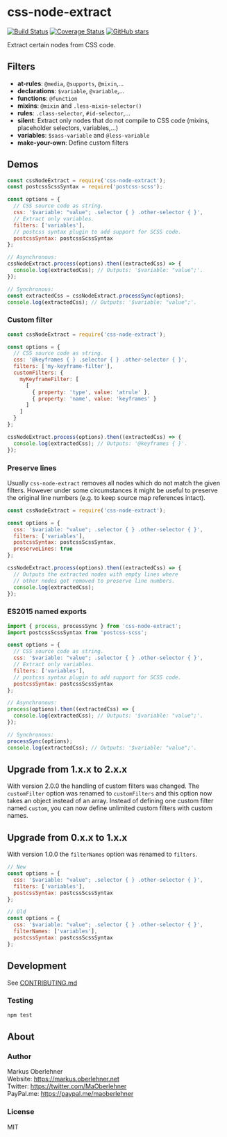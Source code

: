# css-node-extract
[![Build Status](https://travis-ci.org/maoberlehner/css-node-extract.svg?branch=master)](https://travis-ci.org/maoberlehner/css-node-extract)
[![Coverage Status](https://coveralls.io/repos/github/maoberlehner/css-node-extract/badge.svg?branch=master)](https://coveralls.io/github/maoberlehner/css-node-extract?branch=master)
[![GitHub stars](https://img.shields.io/github/stars/maoberlehner/css-node-extract.svg?style=social&label=Star)](https://github.com/maoberlehner/css-node-extract)

Extract certain nodes from CSS code.

## Filters
- **at-rules**: `@media`, `@supports`, `@mixin`,...
- **declarations**: `$variable`, `@variable`,...
- **functions**: `@function`
- **mixins**: `@mixin` and `.less-mixin-selector()`
- **rules**: `.class-selector`, `#id-selector`,...
- **silent**: Extract only nodes that do not compile to CSS code (mixins, placeholder selectors, variables,...)
- **variables**: `$sass-variable` and `@less-variable`
- **make-your-own**: Define custom filters

## Demos
```js
const cssNodeExtract = require('css-node-extract');
const postcssScssSyntax = require('postcss-scss');

const options = {
  // CSS source code as string.
  css: '$variable: "value"; .selector { } .other-selector { }',
  // Extract only variables.
  filters: ['variables'],
  // postcss syntax plugin to add support for SCSS code.
  postcssSyntax: postcssScssSyntax
};

// Asynchronous:
cssNodeExtract.process(options).then((extractedCss) => {
  console.log(extractedCss); // Outputs: '$variable: "value";'.
});

// Synchronous:
const extractedCss = cssNodeExtract.processSync(options);
console.log(extractedCss); // Outputs: '$variable: "value";'.
```

### Custom filter
```js
const cssNodeExtract = require('css-node-extract');

const options = {
  // CSS source code as string.
  css: '@keyframes { } .selector { } .other-selector { }',
  filters: ['my-keyframe-filter'],
  customFilters: {
    myKeyframeFilter: [
      [
        { property: 'type', value: 'atrule' },
        { property: 'name', value: 'keyframes' }
      ]
    ]
  }
};

cssNodeExtract.process(options).then((extractedCss) => {
  console.log(extractedCss); // Outputs: '@keyframes { }'.
});
```

### Preserve lines
Usually `css-node-extract` removes all nodes which do not match the given filters. However under some circumstances it might be useful to preserve the original line numbers (e.g. to keep source map references intact).

```js
const cssNodeExtract = require('css-node-extract');

const options = {
  css: '$variable: "value"; .selector { } .other-selector { }',
  filters: ['variables'],
  postcssSyntax: postcssScssSyntax,
  preserveLines: true
};

cssNodeExtract.process(options).then((extractedCss) => {
  // Outputs the extracted nodes with empty lines where
  // other nodes got removed to preserve line numbers.
  console.log(extractedCss);
});
```

### ES2015 named exports
```js
import { process, processSync } from 'css-node-extract';
import postcssScssSyntax from 'postcss-scss';

const options = {
  // CSS source code as string.
  css: '$variable: "value"; .selector { } .other-selector { }',
  // Extract only variables.
  filters: ['variables'],
  // postcss syntax plugin to add support for SCSS code.
  postcssSyntax: postcssScssSyntax
};

// Asynchronous:
process(options).then((extractedCss) => {
  console.log(extractedCss); // Outputs: '$variable: "value";'.
});

// Synchronous:
processSync(options);
console.log(extractedCss); // Outputs: '$variable: "value";'.
```

## Upgrade from 1.x.x to 2.x.x
With version 2.0.0 the handling of custom filters was changed. The `customFilter` option was renamed to `customFilters` and this option now takes an object instead of an array. Instead of defining one custom filter named `custom`, you can now define unlimited custom filters with custom names.

## Upgrade from 0.x.x to 1.x.x
With version 1.0.0 the `filterNames` option was renamed to `filters`.

```js
// New
const options = {
  css: '$variable: "value"; .selector { } .other-selector { }',
  filters: ['variables'],
  postcssSyntax: postcssScssSyntax
};

// Old
const options = {
  css: '$variable: "value"; .selector { } .other-selector { }',
  filterNames: ['variables'],
  postcssSyntax: postcssScssSyntax
};
```

## Development
See [CONTRIBUTING.md](https://github.com/maoberlehner/css-node-extract/blob/master/CONTRIBUTING.md)

### Testing
```bash
npm test
```

## About
### Author
Markus Oberlehner  
Website: https://markus.oberlehner.net  
Twitter: https://twitter.com/MaOberlehner  
PayPal.me: https://paypal.me/maoberlehner

### License
MIT
